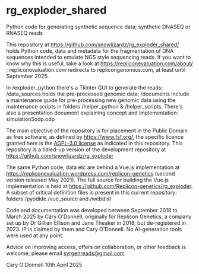 # rg_exploder_shared

Python code for generating synthetic sequence data; synthetic DNASEQ or RNASEQ reads

This repository at https://github.com/snowlizardz/rg_exploder_shared/ holds Python code, data and metadata for the fragmentation of DNA sequences intended to emulate NGS style sequencing reads. If you want to know why this is useful, take a look at https://repliconevaluation.com/about/ ; repliconevaluation.com redirects to replicongenomics.com, at least until September 2025.

In /exploder_python there's a Tkinter GUI to generate the reads; /data_sources holds the pre-processed genomic data; /documents include a maintenance guide for pre-processing new genomic data using the maintenance scripts in folders /helper_python & /helper_scripts. There's also a presentation document explaining concept and implementation: simulation5odp.odp

The main objective of the repository is for placement in the Public Domain as free software, as defined by https://www.fsf.org/, the specific licence granted here is the <a href="https://www.gnu.org/licenses/agpl-3.0.en.html">AGPL-3.0 license</a> as indicated in this repository. This repository is a tidied-up version of the development repository at https://github.com/snowlizardz/rg_exploder

The same Python code, data etc are behind a Vue.js implementation at https://repliconevaluation.wordpress.com/replicon-genetics (second version released May 2021). The full source for building the Vue.js implementation is held at https://github.com/Replicon-genetics/rg_exploder. A subset of critical definition files is present in this current repository: folders /pyodide /vue_source and /webdist 

Code and documentation was developed between September 2018 to March 2025 by Cary O'Donnell, originally for Replicon Genetics, a company set up by Dr Gillian Ellison and Jane Theaker in 2018, but de-registered in 2023. IP is claimed by them and Cary O'Donnell. No AI-generation tools were used at any point.

Advice on improving access, offers on collaboration, or other feedback is welcome; please email syrgenreads@gmail.com

Cary O'Donnell 10th April 2025
